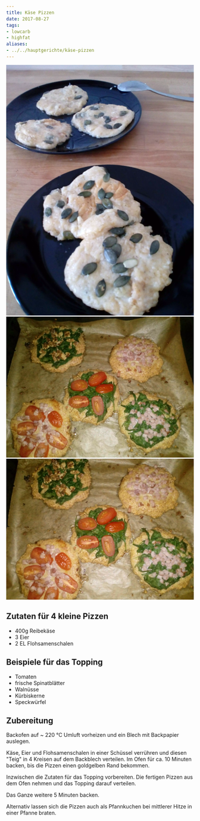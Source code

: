 ```yaml
---
title: Käse Pizzen
date: 2017-08-27
tags:
- lowcarb
- highfat
aliases:
- ../../hauptgerichte/käse-pizzen
---
```


![](/img/kaese-pizzen-1.webp)
![](/img/kaese-pizzen-2.webp)
![](/img/kaese-pizzen-3.webp)

## Zutaten für 4 kleine Pizzen
- 400g  Reibekäse
- 3     Eier
- 2 EL  Flohsamenschalen

## Beispiele für das Topping
- Tomaten
- frische Spinatblätter
- Walnüsse
- Kürbiskerne
- Speckwürfel

## Zubereitung
Backofen auf ~ 220 ℃ Umluft vorheizen und ein Blech mit Backpapier auslegen.

Käse, Eier und Flohsamenschalen in einer Schüssel verrühren und diesen "Teig" in 4 Kreisen auf dem Backblech verteilen. Im Ofen für ca. 10 Minuten backen, bis die Pizzen einen goldgelben Rand bekommen.

Inzwischen die Zutaten für das Topping vorbereiten. Die fertigen Pizzen aus dem Ofen nehmen und das Topping darauf verteilen.

Das Ganze weitere 5 Minuten backen.

Alternativ lassen sich die Pizzen auch als Pfannkuchen bei mittlerer Hitze in einer Pfanne braten.
